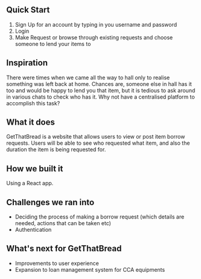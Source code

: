 ## Quick Start
1. Sign Up for an account by typing in you username and password
2. Login
3. Make Request or browse through existing requests and choose someone to lend your items to

## Inspiration
There were times when we came all the way to hall only to realise something was left back at home. 
Chances are, someone else in hall has it too and would be happy to lend you that item, but it is tedious to ask around in various chats to check who has it. Why not have a centralised platform to accomplish this task? 
## What it does
GetThatBread is a website that allows users to view or post item borrow requests. 
Users will be able to see who requested what item, and also the duration the item is being requested for. 
## How we built it
Using a React app.
## Challenges we ran into
* Deciding the process of making a borrow request (which details are needed, actions that can be taken etc)
* Authentication 
## What's next for GetThatBread
* Improvements to user experience 
* Expansion to loan management system for CCA equipments
